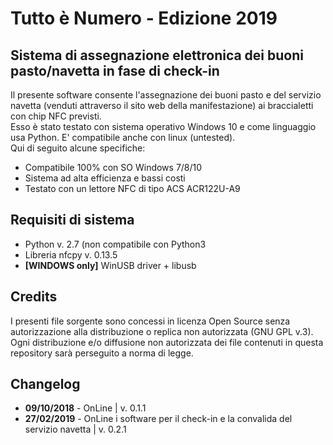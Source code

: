 <h1>Tutto è Numero - Edizione 2019</h1>
<h2>Sistema di assegnazione elettronica dei buoni pasto/navetta in fase di check-in</h2>
<p>Il presente software consente l'assegnazione dei buoni pasto e del servizio navetta (venduti attraverso il sito web della manifestazione) ai braccialetti con chip NFC previsti.
<br>Esso è stato testato con sistema operativo Windows 10 e come linguaggio usa Python. E' compatibile anche con linux (untested).<br>
Qui di seguito alcune specifiche:
<ul>
<li>Compatibile 100% con SO Windows 7/8/10</li>
<li>Sistema ad alta efficienza e bassi costi</li>
<li>Testato con un lettore NFC di tipo ACS ACR122U-A9</li>
</ul>
<h2>Requisiti di sistema</h2>
<ul>
<li>Python v. 2.7 (non compatibile con Python3</li>
<li>Libreria nfcpy v. 0.13.5</li>
<li><b>[WINDOWS only]</b> WinUSB driver + libusb</li>
</ul>
<h2>Credits</h2>
<p>I presenti file sorgente sono concessi in licenza Open Source senza autorizzazione alla distribuzione o replica non autorizzata (GNU GPL v.3).<br>
Ogni distribuzione e/o diffusione non autorizzata dei file contenuti in questa repository sarà perseguito a norma di legge.</p>

<h2>Changelog</h2>
<ul>
  <li><b>09/10/2018</b> - OnLine | v. 0.1.1</li>
  <li><b>27/02/2019</b> - OnLine i software per il check-in e la convalida del servizio navetta | v. 0.2.1</li>
</ul>
